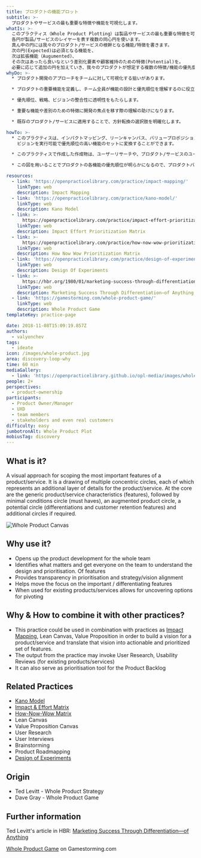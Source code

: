 ```yaml
---
title: プロダクトの機能プロット
subtitle: >-
  プロダクトやサービスの最も重要な特徴や機能を可視化します。
whatIs: >-
  このプラクティス（Whole Product Plotting）は製品やサービスの最も重要な特徴を可視化してフォーカスするプラクティスです。
  各円が製品/サービスのレイヤーを表す複数の同心円を使います。
  真ん中の円には我々のプロダクト/サービスの根幹となる機能/特徴を書きます。
  次の円(Expected)は必須となる機能を、
  次は拡張機能（Augumented)、
  その次はあったら良いなという差別化要素や顧客維持のための特徴(Potential)を。
  必要に応じて追加の円を加えていき、我々のプロダクトが想定する複数の特徴/機能の優先度を可視化します。
whyDo: >-
  * プロダクト開発のアプローチをチームに対して可視化する狙いがあります。

  * プロダクトの重要機能を定義し、チーム全員が機能の設計と優先順位を理解するのに役立ちます。

  * 優先順位、戦略、ビジョンの整合性に透明性をもたらします。

  * 重要な機能や差別のための特徴に開発の焦点を移す際の理解の助けになります。

  * 既存のプロダクト/サービスに適用することで、方針転換の選択肢を明確化します。

howTo: >-
  * このプラクティスは、インパクトマッピング、リーンキャンバス、バリュープロポジションなどのプラクティスと組み合わせて使用してプロダクト/サービスのビジョンを定義し、
    ビジョンを実行可能で優先順位の高い機能のセットに変換することができます。

  * このプラクティスで作成した作成物は、ユーザーリサーチや、プロダクト/サービスのユーザビリティレビューに役立ちます。

  * この図を用いることでプロダクトの各機能の優先順位が明らかになるので、プロダクトバックログの優先順位付けツールとしても機能します。

resources:
  - link: 'https://openpracticelibrary.com/practice/impact-mapping/'
    linkType: web
    description: Impact Mapping
  - link: 'https://openpracticelibrary.com/practice/kano-model/'
    linkType: web
    description: Kano Model
  - link: >-
      https://openpracticelibrary.com/practice/impact-effort-prioritization-matrix/
    linkType: web
    description: Impact Effort Prioritization Matrix
  - link: >-
      https://openpracticelibrary.com/practice/how-now-wow-prioritization-matrix/
    linkType: web
    description: How Now Wow Prioritization Matrix
  - link: 'https://openpracticelibrary.com/practice/design-of-experiments/'
    linkType: web
    description: Design Of Experiments
  - link: >-
      https://hbr.org/1980/01/marketing-success-through-differentiation-of-anything
    linkType: web
    description: Marketing Success Through Differentiation—of Anything
  - link: 'https://gamestorming.com/whole-product-game/'
    linkType: web
    description: Whole Product Game
templateKey: practice-page

date: 2018-11-08T15:09:19.857Z
authors:
  - valyonchev
tags:
  - ideate
icon: /images/whole-product.jpg
area: discovery-loop-why
time: 60 min
mediaGallery:
  - link: 'https://openpracticelibrary.github.io/opl-media/images/whole-product.jpg'
people: 2+
perspectives:
  - product-ownership
participants:
  - Product Owner/Manager
  - UXD
  - team members
  - stakeholders and even real customers
difficulty: easy
jumbotronAlt: Whole Product Plot
mobiusTag: discovery
---
```

## What is it?

A visual approach for scoping the most important features of a product/service. It is a drawing of multiple concentric circles, each of which represents an additional layer of details for the product/service. At the core are the generic product/service characteristics (features), followed by minimal conditions circle (must haves), an augmented product circle, a potential circle (differentiations and customer retention features) and additional circles if required.

![Whole Product Canvas](/images/whole-product.jpg)

## Why use it?

- Opens up the product development for the whole team
- Identifies what matters and get everyone on the team to understand the design and prioritisation. Of features
- Provides transparency in prioritisation and strategy/vision alignment
- Helps move the focus on the important / differentiating features
- When used for existing products/services allows for uncovering options for pivoting

## Why & How to combine it with other practices?

- This practice could be used in combination with practices as [Impact Mapping](https://openpracticelibrary.com/practice/impact-mapping/), Lean Canvas, Value Proposition in order to build a vision for a product/service and translate that vision into actionable and prioritized set of features.
- The output from the practice may invoke User Research, Usability Reviews (for existing products/services)
- It can also serve as prioritisation tool for the Product Backlog

## Related Practices

- [Kano Model ](https://openpracticelibrary.com/practice/kano-model/)
- [Impact & Effort Matrix](https://openpracticelibrary.com/practice/impact-effort-prioritization-matrix/)
- [How-Now-Wow Matrix](https://openpracticelibrary.com/practice/how-now-wow-prioritization-matrix/)
- Lean Canvas
- Value Proposition Canvas
- User Research
- User Interviews
- Brainstorming
- Product Roadmapping
- [Design of Experiments](https://openpracticelibrary.com/practice/design-of-experiments/)

## Origin

- Ted Levitt - Whole Product Strategy
- Dave Gray - Whole Product Game

## Further information

Ted Levitt's article in HBR: [Marketing Success Through Differentiation—of Anything](https://hbr.org/1980/01/marketing-success-through-differentiation-of-anything)

[Whole Product Game](https://gamestorming.com/whole-product-game/) on Gamestorming.com
